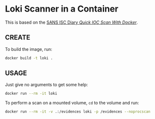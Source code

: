 # Loki Scanner in a Container

This is based on the [SANS ISC Diary _Quick IOC Scan With Docker_](https://isc.sans.edu/diary/29788).

## CREATE

To build the image, run: 

```bash
docker build -t loki .
```

## USAGE

Just give no arguments to get some help:

```bash
docker run --rm -it loki
```

To perform a scan on a mounted volume, `cd` to the volume and run:

```bash
docker run --rm -it -v .:/evidences loki -p /evidences --noprocscan
```
